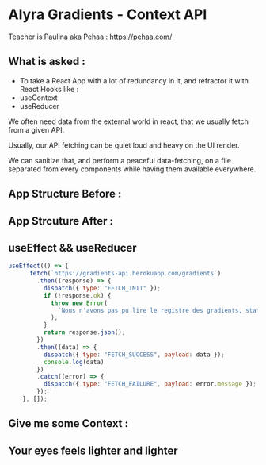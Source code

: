 # Alyra Gradients - Context API

Teacher is Paulina aka Pehaa : https://pehaa.com/

## What is asked : 

- To take a React App with a lot of redundancy in it, and refractor it with React Hooks like : 
- useContext
- useReducer

We often need data from the external world in react, that we usually fetch from a given API. 

Usually, our API fetching can be quiet loud and heavy on the UI render. 

We can sanitize that, and perform a peaceful data-fetching, on a file separated from every components while having them available everywhere. 

## App Structure Before : 

## App Strcuture After : 

## useEffect && useReducer 

```javascript
useEffect(() => { 
      fetch(`https://gradients-api.herokuapp.com/gradients`)
        .then((response) => {
          dispatch({ type: "FETCH_INIT" });
          if (!response.ok) {
            throw new Error(
              `Nous n'avons pas pu lire le registre des gradients, status : ${response.status}`
            );
          }
          return response.json();
        })
        .then((data) => {
          dispatch({ type: "FETCH_SUCCESS", payload: data });
          console.log(data)
        })
        .catch((error) => {
          dispatch({ type: "FETCH_FAILURE", payload: error.message });
        });
    }, []);

```
## Give me some Context :

## Your eyes feels lighter and lighter 
